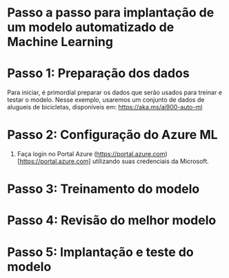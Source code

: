 # Passo a passo para implantação de um modelo automatizado de Machine Learning

# Passo 1: Preparação dos dados

Para iniciar, é primordial preparar os dados que serão usados para treinar e testar o modelo. Nesse exemplo, usaremos um conjunto de dados de alugueis de bicicletas, disponíveis em: https://aka.ms/ai900-auto-ml

# Passo 2: Configuração do Azure ML

1. Faça login no Portal Azure (https://portal.azure.com)[https://portal.azure.com] utilizando suas credenciais da Microsoft.

# Passo 3: Treinamento do modelo

# Passo 4: Revisão do melhor modelo

# Passo 5: Implantação e teste do modelo


